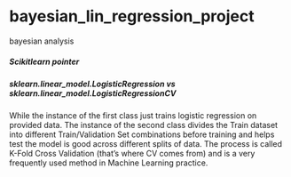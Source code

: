 # bayesian_lin_regression_project
bayesian analysis


##### Scikitlearn pointer
##### sklearn.linear_model.LogisticRegression vs sklearn.linear_model.LogisticRegressionCV
While the instance of the first class just trains logistic regression on provided data. The instance of the second class divides the Train dataset into different Train/Validation Set combinations before training and helps test the model is good across different splits of data. The process is called K-Fold Cross Validation (that’s where CV comes from) and is a very frequently used method in Machine Learning practice.
